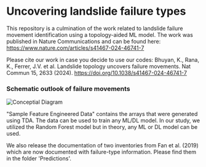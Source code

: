 # Uncovering landslide failure types

This repository is a culmination of the work related to landslide failure movement identification using a topology-aided ML model. The work was published in Nature Communications and can be found here: https://www.nature.com/articles/s41467-024-46741-7

Please cite our work in case you decide to use our codes:
Bhuyan, K., Rana, K., Ferrer, J.V. et al. Landslide topology uncovers failure movements. Nat Commun 15, 2633 (2024). https://doi.org/10.1038/s41467-024-46741-7

### Schematic outlook of failure movements
![Conceptial Diagram](https://github.com/kushanavbhuyan/Uncovering-landslide-failure-types/blob/main/misc/Figure%201.png)

"Sample Feature Engineered Data" contains the arrays that were generated using TDA. The data can be used to train any ML/DL model. In our study, we utilized the Random Forest model but in theory, any ML or DL model can be used.

We also release the documentation of two inventories from Fan et al. (2019) which are now documented with failure-type information. Please find them in the folder 'Predictions'.

